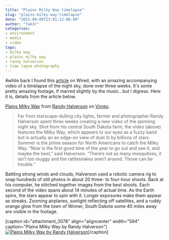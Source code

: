 ```yaml
---
title: "Plains Milky Way timelapse"
slug: "plains-milky-way-timelapse"
date: "2011-09-09T23:01:12-06:00"
author: "fak3r"
categories:
- environment
- media
- video
tags:
- milky way
- plains milky way
- randy halverson
- time lapse photography
---
```


Awhile back I found this [article](http://www.wired.com/wiredscience/2011/06/milky-way-video/?utm_source=twitterfeed&utm_medium=twitter&utm_campaign=Feed%3A+wired%2Findex+%28Wired%3A+Index+3+%28Top+Stories+2%29%29) on Wired, with an amazing accompanying video of a timelapse of the night sky, done over three weeks. It's some pretty amazing footage, if marred slightly by the music...but I digress. Here it is, details from the article below.



[Plains Milky Way](http://vimeo.com/24551969) from [Randy Halverson](http://vimeo.com/dakotalapse) on [Vimeo](http://vimeo.com).


> Far from starscape-dulling city lights, farmer and photographer Randy Halverson spent three weeks creating a new video of the spinning night sky.
Shot from his central South Dakota farm, the video (above) features the Milky Way, which appears to our eyes as a fuzzy band but is actually an an edge-on view of dust lit by billions of stars. Summer is the prime season for North Americans to catch the Milky Way.
“Now is the first good time of the year to go out and see it, and maybe the best,” said Halverson. “There’s not as many mosquitoes, it isn’t too muggy and the rattlesnakes aren’t around. Those can be trouble.”

Battling strong winds and clouds, Halverson used a robotic camera rig to snap hundreds of still photos in about 20 three- to four-hour shoots. Back at his computer, he stitched together images from the best shoots. Each second of the video spans about 14 minutes of actual time.
As the Earth spins, the stars appear to spin with it. Longer exposures make them appear as streaks. Zooming airplanes, sunlight reflecting off satellites, and a ruddy orange glow from the town of Winner, South Dakota some 40 miles away are visible in the footage.


[caption id="attachment_3078" align="aligncenter" width="594" caption="Plains Milky Way by Randy Halverson"][![Plains Milky Way by Randy Halverson](http://fak3r.com/wp-content/blogs.dir/12/files/milky-way-band-farmland-flickr-randy-halverson-dakotalapse1.jpg)](http://fak3r.com/commentary/environment/plains-milky-way-timelapse/attachment/milky-way-band-farmland-flickr-randy-halverson-dakotalapse1/)[/caption]
